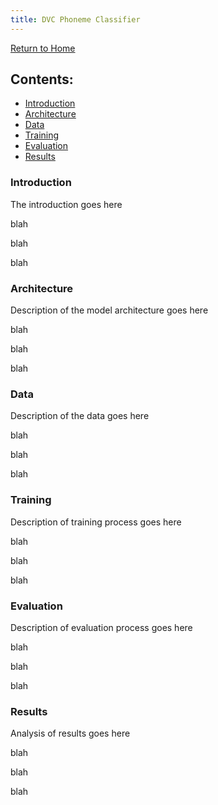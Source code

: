 ```yaml
---
title: DVC Phoneme Classifier
---
```

[Return to Home](index.md)
## Contents:
- [Introduction](#introduction)
- [Architecture](#architecture)
- [Data](#data)
- [Training](#training)
- [Evaluation](#evaluation)
- [Results](#results)


### Introduction
The introduction goes here

blah

blah

blah

### Architecture
Description of the model architecture goes here

blah

blah

blah

### Data
Description of the data goes here

blah

blah

blah

### Training
Description of training process goes here

blah

blah

blah

### Evaluation
Description of evaluation process goes here

blah

blah

blah

### Results
Analysis of results goes here

blah

blah

blah
